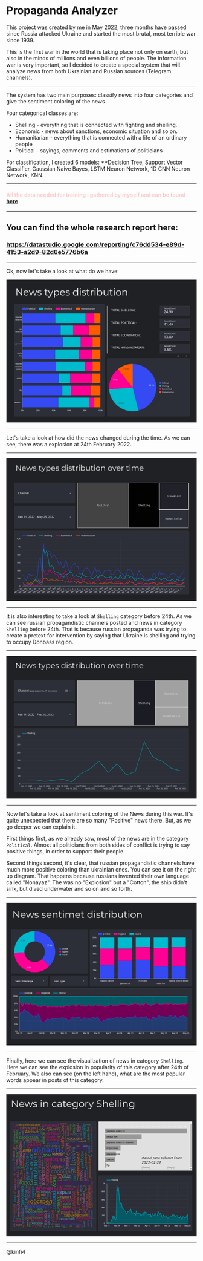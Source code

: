 # Propaganda Analyzer

This project was created by me in May 2022, three months have passed since Russia attacked Ukraine and started the most brutal, most terrible war since 1939.

This is the first war in the world that is taking place not only on earth, but also in the minds of millions and even billions of people.
The information war is very important, so I decided to create a special system that will analyze news from both Ukrainian and Russian sources (Telegram channels).

----------------------------------------

The system has two main purposes: classify news into four categories and give the sentiment coloring of the news

Four categorical classes are:   
        
* Shelling - everything that is connected with fighting and shelling.
* Economic - news about sanctions, economic situation and so on.
* Humanitarian - everything that is connected with a life of an ordinary people
* Political - sayings, comments and estimations of politicians

For classification, I created 6 models: **Decision Tree, Support Vector Classifier, Gaussian Naive Bayes, LSTM Neuron Network, 1D CNN Neuron Network, KNN.

-----------------------

<b><h4 style="color:#fcc">All the data needed for training I gathered by myself and can be found <a href="https://github.com/kinfi4/Telegram-News-Analyzer/blob/master/src/data/training-data/news-for-training.csv">here</a></h4></b>

-------------------------------------
## You can find the whole research report here:  
### https://datastudio.google.com/reporting/c76dd534-e89d-4153-a2d9-82d6e5776b6a
-------------------------------------

Ok, now let's take a look at what do we have:

<img src="https://github.com/kinfi4/Telegram-News-Analyzer/blob/master/screenshots/Screenshot%20from%202022-05-29%2018-57-34.png?raw=true" alt=""/> <br>  

-------------------

Let's take a look at how did the news changed during the time. As we can see, there was a explosion at 24th February 2022.

--------------------------

<img src="https://github.com/kinfi4/Telegram-News-Analyzer/blob/master/screenshots/Screenshot%20from%202022-05-29%2018-59-59.png?raw=true" alt=""/>

---------------------------------------

It is also interesting to take a look at `Shelling` category before 24th. As we can see russian propagandistic channels
posted and news in category `Shelling` before 24th. That is because russian propaganda was trying to create a pretext for
intervention by saying that Ukraine is shelling and trying to occupy Donbass region.

---------------------------------------

<img src="https://github.com/kinfi4/Telegram-News-Analyzer/blob/master/screenshots/Screenshot%20from%202022-05-29%2019-00-50.png?raw=true" alt=""/>

---------------------------------------

Now let's take a look at sentiment coloring of the News during this war. It's quite unexpected that there are so many 
"Positive" news there. But, as we go deeper we can explain it.  

First things first, as we already saw, most of the news are in the category `Political`. Almost all politicians
from both sides of conflict is trying to say positive things, in order to support their people.  

Second things second, it's clear, that russian propagandistic channels have much more positive coloring than
ukrainian ones. You can see it on the right up diagram. That happens because russians invented their own language
called "Nonayaz". The was no "Explosion" but a "Cotton", the ship didn't sink, but dived underwater and so on and so forth.

---------------------------------------

<img src="https://github.com/kinfi4/Telegram-News-Analyzer/blob/master/screenshots/Screenshot%20from%202022-05-29%2019-02-53.png?raw=true" alt=""/>

--------------------------------------

Finally, here we can see the visualization of news in category `Shelling`. Here we can see the explosion in popularity
of this category after 24th of February. We also can see (on the left hand), what are the most popular words appear in 
posts of this category.

-------------------------------------

<img src="https://github.com/kinfi4/Telegram-News-Analyzer/blob/master/screenshots/Screenshot%20from%202022-05-29%2019-09-44.png?raw=true" alt=""/>


-------------------------------------
@kinfi4

